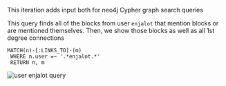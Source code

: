This iteration adds input both for neo4j Cypher graph search queries

This query finds all of the blocks from user `enjalot` that mention blocks or are mentioned themselves.  Then, we show those blocks as well as all 1st degree connections

```
MATCH(n)-[:LINKS_TO]-(m)
 WHERE n.user =~ '.*enjalot.*'
 RETURN n, m
```

![user enjalot query](https://user-images.githubusercontent.com/2119400/29060929-a4419cac-7bd0-11e7-92d1-6cb81304ff2c.png)